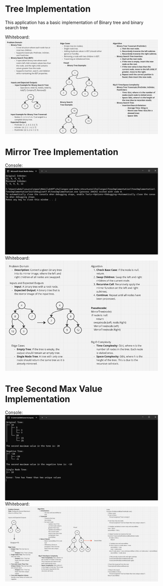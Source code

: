 # Tree Implementation
This application has a basic implementation of Binary tree and binary search tree


Whiteboard:
![Whiteboard for TreeImplementation](Images/TreeImplementationWhiteboard.png)

# Mirror Tree Implementation

Console:
![Console for MirrorTreeImplementation](Images/MirrorTreeConsole.png)
Whiteboard:
![Whiteboard for MirrorTreeImplementation](Images/MirrorTree.png)

# Tree Second Max Value Implementation

Console:
![Console for Tree Second Max Value](Images/SecondMaxConsole.png)
Whiteboard:
![Whiteboard for Tree Second Max Value](Images/SecondMax.png)